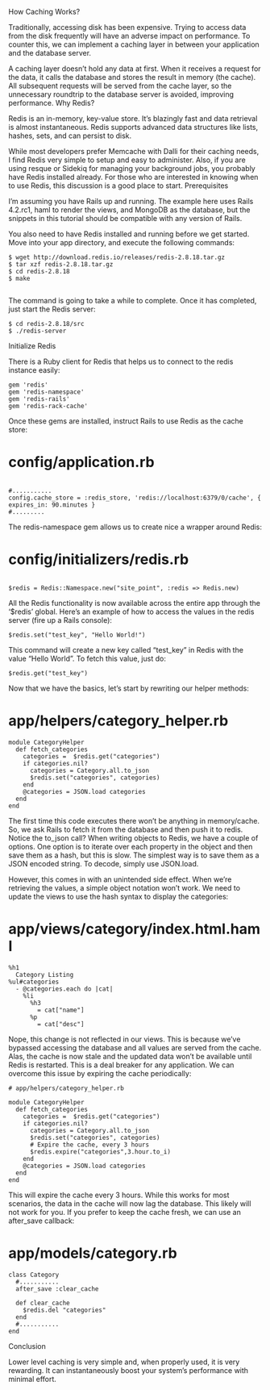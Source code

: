 How Caching Works?

Traditionally, accessing disk has been expensive. Trying to access data from the disk frequently will have an adverse impact on performance. To counter this, we can implement a caching layer in between your application and the database server.

A caching layer doesn’t hold any data at first. When it receives a request for the data, it calls the database and stores the result in memory (the cache). All subsequent requests will be served from the cache layer, so the unnecessary roundtrip to the database server is avoided, improving performance.
Why Redis?

Redis is an in-memory, key-value store. It’s blazingly fast and data retrieval is almost instantaneous. Redis supports advanced data structures like lists, hashes, sets, and can persist to disk.

While most developers prefer Memcache with Dalli for their caching needs, I find Redis very simple to setup and easy to administer. Also, if you are using resque or Sidekiq for managing your background jobs, you probably have Redis installed already. For those who are interested in knowing when to use Redis, this discussion is a good place to start.
Prerequisites

I’m assuming you have Rails up and running. The example here uses Rails 4.2.rc1, haml to render the views, and MongoDB as the database, but the snippets in this tutorial should be compatible with any version of Rails.

You also need to have Redis installed and running before we get started. Move into your app directory, and execute the following commands:


```
$ wget http://download.redis.io/releases/redis-2.8.18.tar.gz
$ tar xzf redis-2.8.18.tar.gz
$ cd redis-2.8.18
$ make


```

The command is going to take a while to complete. Once it has completed, just start the Redis server:

```
$ cd redis-2.8.18/src
$ ./redis-server

```
Initialize Redis

There is a Ruby client for Redis that helps us to connect to the redis instance easily:

```
gem 'redis'
gem 'redis-namespace'
gem 'redis-rails'
gem 'redis-rack-cache'

```
Once these gems are installed, instruct Rails to use Redis as the cache store:

# config/application.rb


```

#...........
config.cache_store = :redis_store, 'redis://localhost:6379/0/cache', { expires_in: 90.minutes }
#.........

```
The redis-namespace gem allows us to create nice a wrapper around Redis:

# config/initializers/redis.rb

```

$redis = Redis::Namespace.new("site_point", :redis => Redis.new)

```
All the Redis functionality is now available across the entire app through the ‘$redis’ global. Here’s an example of how to access the values in the redis server (fire up a Rails console):
```
$redis.set("test_key", "Hello World!")
```
This command will create a new key called “test_key” in Redis with the value “Hello World”. To fetch this value, just do:
```
$redis.get("test_key")
```
Now that we have the basics, let’s start by rewriting our helper methods:

# app/helpers/category_helper.rb
```
module CategoryHelper
  def fetch_categories
    categories =  $redis.get("categories")
    if categories.nil?
      categories = Category.all.to_json
      $redis.set("categories", categories)
    end
    @categories = JSON.load categories
  end
end
```

The first time this code executes there won’t be anything in memory/cache. So, we ask Rails to fetch it from the database and then push it to redis. Notice the to_json call? When writing objects to Redis, we have a couple of options. One option is to iterate over each property in the object and then save them as a hash, but this is slow. The simplest way is to save them as a JSON encoded string. To decode, simply use JSON.load.

However, this comes in with an unintended side effect. When we’re retrieving the values, a simple object notation won’t work. We need to update the views to use the hash syntax to display the categories:

# app/views/category/index.html.haml
```
%h1
  Category Listing
%ul#categories
  - @categories.each do |cat|
    %li
      %h3
        = cat["name"]
      %p
        = cat["desc"]
```

Nope, this change is not reflected in our views. This is because we’ve bypassed accessing the database and all values are served from the cache. Alas, the cache is now stale and the updated data won’t be available until Redis is restarted. This is a deal breaker for any application. We can overcome this issue by expiring the cache periodically:

```
# app/helpers/category_helper.rb

module CategoryHelper
  def fetch_categories
    categories =  $redis.get("categories")
    if categories.nil?
      categories = Category.all.to_json
      $redis.set("categories", categories)
      # Expire the cache, every 3 hours
      $redis.expire("categories",3.hour.to_i)
    end
    @categories = JSON.load categories
  end
end
```
This will expire the cache every 3 hours. While this works for most scenarios, the data in the cache will now lag the database. This likely will not work for you. If you prefer to keep the cache fresh, we can use an after_save callback:


# app/models/category.rb
```
class Category
  #...........
  after_save :clear_cache

  def clear_cache
    $redis.del "categories"
  end
  #...........
end
```

Conclusion

Lower level caching is very simple and, when properly used, it is very rewarding. It can instantaneously boost your system’s performance with minimal effort.


